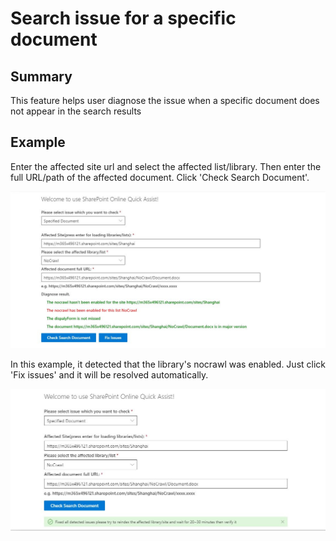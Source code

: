# Search issue for a specific document

## Summary
This feature helps user diagnose the issue when a specific document does not appear in the search results

## Example

Enter the affected site url and select the affected list/library. Then enter the full URL/path of the affected document. Click 'Check Search Document'.

<img src=./asset/NoCrawl.JPG>


In this example, it detected that the library's nocrawl was enabled. Just click 'Fix issues' and it will be resolved automatically.

<img src=./asset/FixedNoCrawl.JPG>



